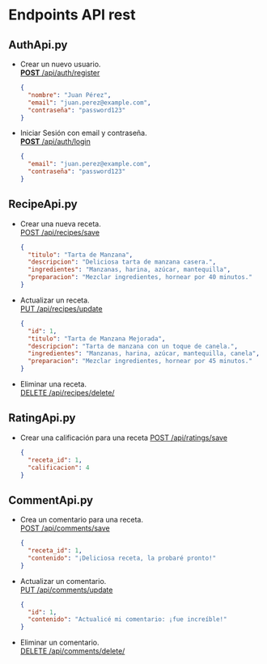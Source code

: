 # Endpoints API rest

## AuthApi.py

- Crear un nuevo usuario.<br>
  [**POST** /api/auth/register](http://127.0.0.1:5001/api/auth/register)

  ```json
  {
    "nombre": "Juan Pérez",
    "email": "juan.perez@example.com",
    "contraseña": "password123"
  }
  ```

- Iniciar Sesión con email y contraseña.<br>
  [**POST** /api/auth/login](http://127.0.0.1:5001/api/auth/login)

  ```json
  {
    "email": "juan.perez@example.com",
    "contraseña": "password123"
  }
  ```

## RecipeApi.py

- Crear una nueva receta.<br>
  [POST /api/recipes/save](http://127.0.0.1:5001/api/recipes/save)

  ```json
  {
    "titulo": "Tarta de Manzana",
    "descripcion": "Deliciosa tarta de manzana casera.",
    "ingredientes": "Manzanas, harina, azúcar, mantequilla",
    "preparacion": "Mezclar ingredientes, hornear por 40 minutos."
  }
  ```

- Actualizar un receta.<br>
  [PUT /api/recipes/update](http://127.0.0.1:5001/api/recipes/update)

  ```json
  {
    "id": 1,
    "titulo": "Tarta de Manzana Mejorada",
    "descripcion": "Tarta de manzana con un toque de canela.",
    "ingredientes": "Manzanas, harina, azúcar, mantequilla, canela",
    "preparacion": "Mezclar ingredientes, hornear por 45 minutos."
  }
  ```

- Eliminar una receta.<br>
  [DELETE /api/recipes/delete/<id>](http://127.0.0.1:5001/api/recipes/delete/0)

## RatingApi.py

- Crear una calificación para una receta
  [POST /api/ratings/save](http://127.0.0.1:5001/api/ratings/save)

  ```json
  {
    "receta_id": 1,
    "calificacion": 4
  }
  ```

## CommentApi.py

- Crea un comentario para una receta.<br>
  [POST /api/comments/save](http://127.0.0.1:5001/api/comments/save)

  ```json
  {
    "receta_id": 1,
    "contenido": "¡Deliciosa receta, la probaré pronto!"
  }
  ```

- Actualizar un comentario.<br>
  [PUT /api/comments/update](http://127.0.0.1:5001/api/comments/update)

  ```json
  {
    "id": 1,
    "contenido": "Actualicé mi comentario: ¡fue increíble!"
  }
  ```

- Eliminar un comentario.<br>
  [DELETE /api/comments/delete/<id>](http://127.0.0.1:5001/api/comments/delete/0)
